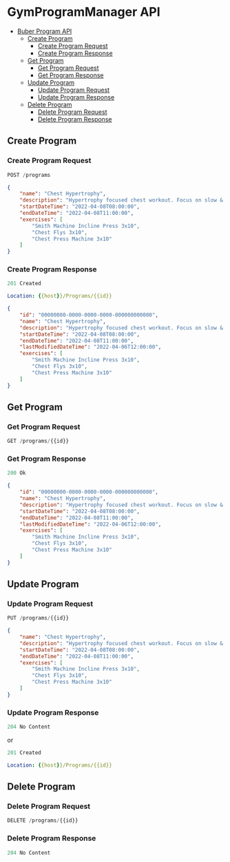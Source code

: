 # GymProgramManager API

- [Buber Program API](#buber-program-api)
  - [Create Program](#create-program)
    - [Create Program Request](#create-program-request)
    - [Create Program Response](#create-program-response)
  - [Get Program](#get-program)
    - [Get Program Request](#get-program-request)
    - [Get Program Response](#get-program-response)
  - [Update Program](#update-program)
    - [Update Program Request](#update-program-request)
    - [Update Program Response](#update-program-response)
  - [Delete Program](#delete-program)
    - [Delete Program Request](#delete-program-request)
    - [Delete Program Response](#delete-program-response)

## Create Program

### Create Program Request

```js
POST /programs
```

```json
{
    "name": "Chest Hypertrophy",
    "description": "Hypertrophy focused chest workout. Focus on slow & controlled reps with moderate weight!",
    "startDateTime": "2022-04-08T08:00:00",
    "endDateTime": "2022-04-08T11:00:00",
    "exercises": [
        "Smith Machine Incline Press 3x10",
        "Chest Flys 3x10",
        "Chest Press Machine 3x10"
    ]
}
```

### Create Program Response

```js
201 Created
```

```yml
Location: {{host}}/Programs/{{id}}
```

```json
{
    "id": "00000000-0000-0000-0000-000000000000",
    "name": "Chest Hypertrophy",
    "description": "Hypertrophy focused chest workout. Focus on slow & controlled reps with moderate weight!",
    "startDateTime": "2022-04-08T08:00:00",
    "endDateTime": "2022-04-08T11:00:00",
    "lastModifiedDateTime": "2022-04-06T12:00:00",
    "exercises": [
        "Smith Machine Incline Press 3x10",
        "Chest Flys 3x10",
        "Chest Press Machine 3x10"
    ]
}
```

## Get Program

### Get Program Request

```js
GET /programs/{{id}}
```

### Get Program Response

```js
200 Ok
```

```json
{
    "id": "00000000-0000-0000-0000-000000000000",
    "name": "Chest Hypertrophy",
    "description": "Hypertrophy focused chest workout. Focus on slow & controlled reps with moderate weight!",
    "startDateTime": "2022-04-08T08:00:00",
    "endDateTime": "2022-04-08T11:00:00",
    "lastModifiedDateTime": "2022-04-06T12:00:00",
    "exercises": [
        "Smith Machine Incline Press 3x10",
        "Chest Flys 3x10",
        "Chest Press Machine 3x10"
    ]
}
```

## Update Program

### Update Program Request

```js
PUT /programs/{{id}}
```

```json
{
    "name": "Chest Hypertrophy",
    "description": "Hypertrophy focused chest workout. Focus on slow & controlled reps with moderate weight!",
    "startDateTime": "2022-04-08T08:00:00",
    "endDateTime": "2022-04-08T11:00:00",
    "exercises": [
        "Smith Machine Incline Press 3x10",
        "Chest Flys 3x10",
        "Chest Press Machine 3x10"
    ]
}
```

### Update Program Response

```js
204 No Content
```

or

```js
201 Created
```

```yml
Location: {{host}}/Programs/{{id}}
```

## Delete Program

### Delete Program Request

```js
DELETE /programs/{{id}}
```

### Delete Program Response

```js
204 No Content
```